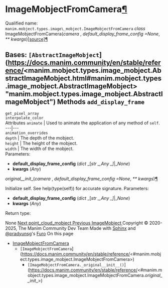 # ImageMobjectFromCamera[¶](https://docs.manim.community/en/stable/reference/<#imagemobjectfromcamera> "Link to this heading")
Qualified name: `manim.mobject.types.image\_mobject.ImageMobjectFromCamera`
_class_ ImageMobjectFromCamera(_camera_ , _default_display_frame_config =None_, _** kwargs_)[[source]](https://docs.manim.community/en/stable/reference/<../_modules/manim/mobject/types/image_mobject.html#ImageMobjectFromCamera>)[¶](https://docs.manim.community/en/stable/reference/<#manim.mobject.types.image_mobject.ImageMobjectFromCamera> "Link to this definition")
    
Bases: `[AbstractImageMobject`](https://docs.manim.community/en/stable/reference/<manim.mobject.types.image_mobject.AbstractImageMobject.html#manim.mobject.types.image_mobject.AbstractImageMobject> "manim.mobject.types.image_mobject.AbstractImageMobject")
Methods
`add_display_frame`  
---  
`get_pixel_array`  
`interpolate_color`  
Attributes
`animate` | Used to animate the application of any method of `self`.  
---|---  
`animation_overrides`  
`depth` | The depth of the mobject.  
`height` | The height of the mobject.  
`width` | The width of the mobject.  
Parameters:
    
  * **default_display_frame_config** (_dict_ _[__str_ _,__Any_ _]__|__None_)
  * **kwargs** (_Any_)


_original__init__(_camera_ , _default_display_frame_config =None_, _** kwargs_)[¶](https://docs.manim.community/en/stable/reference/<#manim.mobject.types.image_mobject.ImageMobjectFromCamera._original__init__> "Link to this definition")
    
Initialize self. See help(type(self)) for accurate signature.
Parameters:
    
  * **default_display_frame_config** (_dict_ _[__str_ _,__Any_ _]__|__None_)
  * **kwargs** (_Any_)


Return type:
    
None
[ Next point_cloud_mobject ](https://docs.manim.community/en/stable/reference/<manim.mobject.types.point_cloud_mobject.html>) [ Previous ImageMobject ](https://docs.manim.community/en/stable/reference/<manim.mobject.types.image_mobject.ImageMobject.html>)
Copyright © 2020-2025, The Manim Community Dev Team 
Made with [Sphinx](https://docs.manim.community/en/stable/reference/<https:/www.sphinx-doc.org/>) and [@pradyunsg](https://docs.manim.community/en/stable/reference/<https:/pradyunsg.me>)'s [Furo](https://docs.manim.community/en/stable/reference/<https:/github.com/pradyunsg/furo>)
On this page 
  * [ImageMobjectFromCamera](https://docs.manim.community/en/stable/reference/<#>)
    * `[ImageMobjectFromCamera`](https://docs.manim.community/en/stable/reference/<#manim.mobject.types.image_mobject.ImageMobjectFromCamera>)
      * `[ImageMobjectFromCamera._original__init__()`](https://docs.manim.community/en/stable/reference/<#manim.mobject.types.image_mobject.ImageMobjectFromCamera._original__init__>)


